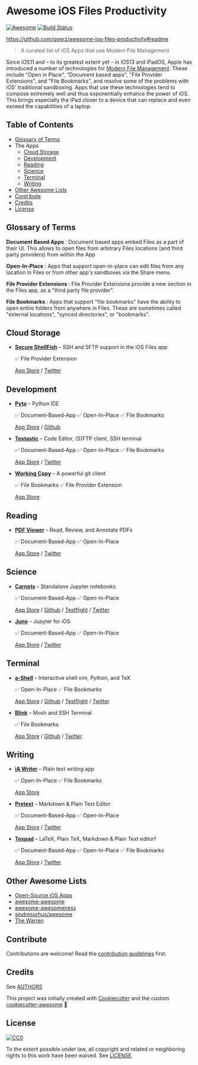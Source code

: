 # Awesome iOS Files Productivity

[![Awesome][awesome-badge]][awesome-link] [![Build Status][travis-badge]][travis-link]

https://github.com/goerz/awesome-ios-files-productivity#readme

> A curated list of iOS Apps that use Modern File Management

Since iOS11 and – to its greatest extent yet – in iOS13 and iPadOS, Apple has
introduced a number of technologies for [Modern File Management][]. These
include "Open in Place", "Document based apps", "File Provider Extensions", and
"File Bookmarks", and resolve some of the problems with iOS' traditional
sandboxing. Apps that use these technologies tend to compose extremely well and
thus exponentially enhance the power of iOS. This brings especially the iPad
closer to a device that can replace and even exceed the capabilities of a
laptop.

[Modern File Management]: https://www.macstories.net/stories/beyond-the-tablet/2/#modern-file-management

## Table of Contents

- [Glossary of Terms](#glossary-of-terms)
- The Apps
    - [Cloud Storage](#cloud-storage)
    - [Development](#development)
    - [Reading](#reading)
    - [Science](#science)
    - [Terminal](#terminal)
    - [Writing](#writing)
- [Other Awesome Lists](#other-awesome-lists)
- [Contribute](#contribute)
- [Credits](#credits)
- [License](#license)

## Glossary of Terms

**Document Based Apps**
: Document based apps embed Files as a part of their UI. This allows to open files from arbitrary Files locations (and third party providers) from within the App

**Open-In-Place**
: Apps that support open-in-place can edit files from any location in Files or from other app's sandboxes via the Share menu.

**File Provider Extensions**
: File Provider Extensions provide a new section in the Files app, as a "third party file provider".

**File Bookmarks**
: Apps that support "file bookmarks" have the ability to open entire folders from anywhere in Files. These are sometimes called "external locations", "synced directories", or "bookmarks".

## Cloud Storage

- [**Secure ShellFish**](https://secureshellfish.app/) – SSH and SFTP support in the iOS Files app

  :white_check_mark: File Provider Extension

  [App Store](https://apps.apple.com/us/app/secure-shellfish/id1336634154?ls=1) /
  [Twitter](https://twitter.com/shellfishapp?lang=en)


## Development


- [**Pyto**](https://pyto.app) – Python IDE

  :white_check_mark: Document-Based-App
  :white_check_mark: Open-In-Place
  :white_check_mark: File Bookmarks

   [App Store](https://apps.apple.com/us/app/pyto-python-3-7/id1436650069?ign-mpt=uo%3D4) /
   [Github](https://github.com/ColdGrub1384/Pyto)


- [**Textastic**](https://www.textasticapp.com) – Code Editor, (S)FTP client, SSH terminal

  :white_check_mark: Document-Based-App
  :white_check_mark: Open-In-Place
  :white_check_mark: File Bookmarks

  [App Store](https://apps.apple.com/us/app/id1049254261?mt=8) /
  [Twitter](https://twitter.com/Textastic)


- [**Working Copy**](https://workingcopyapp.com) – A powerful git client

  :white_check_mark: File Bookmarks
  :white_check_mark: File Provider Extension

   [App Store](https://apps.apple.com/us/app/working-copy/id896694807?ign-mpt=uo%3D6)


## Reading


- [**PDF Viewer**](https://pdfviewer.io) – Read, Review, and Annotate PDFs

  :white_check_mark: Document-Based-App
  :white_check_mark: Open-In-Place

  [App Store](https://apps.apple.com/us/app/pdf-viewer-annotation-expert/id1120099014) /
  [Twitter](https://twitter.com/pdfviewerapp)


## Science


- [**Carnets**](https://holzschu.github.io/Carnets_Jupyter/) – Standalone Jupyter notebooks

  :white_check_mark: Document-Based-App
  :white_check_mark: Open-In-Place

  [App Store](https://apps.apple.com/us/app/carnets/id1450994949) /
  [Github](https://github.com/holzschu/Carnets) /
  [Testflight](https://testflight.apple.com/join/yevwlUs1) /
  [Twitter](https://twitter.com/carnets_jupyter)


- [**Juno**](https://juno.sh) – Jupyter for iOS

  :white_check_mark: Document-Based-App
  :white_check_mark: Open-In-Place

  [App Store](https://apps.apple.com/app/id1462586500) /
  [Twitter](https://twitter.com/junoapps)


## Terminal


- [**a-Shell**](https://holzschu.github.io/a-Shell_iOS/) – Interactive shell vim, Python, and TeX

  :white_check_mark: Open-In-Place
  :white_check_mark: File Bookmarks

  [App Store](https://apps.apple.com/fr/app/a-shell/id1473805438) /
  [Github](https://github.com/holzschu/a-Shell) /
  [Testflight](https://testflight.apple.com/join/WUdKe3f4) /
  [Twitter](https://twitter.com/a_Shell_iOS)


- [**Blink**](http://www.blink.sh) – Mosh and SSH Terminal

  :white_check_mark: File Bookmarks

  [App Store](https://apps.apple.com/app/id1156707581) /
  [Github](https://github.com/blinksh/blink/) /
  [Twitter](https://twitter.com/BlinkShell)


## Writing


- [**iA Writer**](https://ia.net/writer) – Plain text writing app

  :white_check_mark: Open-In-Place
  :white_check_mark: File Bookmarks

  [App Store](https://apps.apple.com/app/id775737172?mt=12)


- [**Pretext**](https://twitter.com/pretext_app) – Markdown & Plain Text Editor

  :white_check_mark: Document-Based-App
  :white_check_mark: Open-In-Place

  [App Store](https://apps.apple.com/app/pretext/id1347707000) /
  [Twitter](https://twitter.com/pretext_app)

- [**Texpad**](https://twitter.com/texpad) – LaTeX, Plain TeX, Markdown & Plain Text editorf

  :white_check_mark: Document-Based-App
  :white_check_mark: Open-In-Place
  :white_check_mark: File Bookmarks

  [App Store](https://apps.apple.com/app/texpad-latex-editor/id550419159) /
  [Twitter](https://twitter.com/texpad)


## Other Awesome Lists

* [Open-Source iOS Apps](https://github.com/dkhamsing/open-source-ios-apps)
* [awesome-awesome](https://github.com/emijrp/awesome-awesome)
* [awesome-awesomeness](https://github.com/bayandin/awesome-awesomeness)
* [sindresorhus/awesome][awesome-link]
* [The Warren](https://github.com/torchhound/warren)


## Contribute


Contributions are welcome! Read the [contribution guidelines](CONTRIBUTING.md) first.


## Credits


See [AUTHORS](AUTHORS.md)

This project was initially created with [Cookiecutter][cookiecutter] and the custom [cookiecutter-awesome][cookiecutter-awesome] :cookie:


## License

[![CC0][CC0-badge]][CC0-link]

To the extent possible under law, all copyright and related or neighboring
rights to this work have been waived. See [LICENSE](LICENSE).

[awesome-badge]: https://cdn.rawgit.com/sindresorhus/awesome/d7305f38d29fed78fa85652e3a63e154dd8e8829/media/badge.svg
[awesome-link]: https://github.com/sindresorhus/awesome
[travis-badge]: https://api.travis-ci.org/goerz/awesome-ios-files-productivity.svg?branch=master
[travis-link]: https://travis-ci.org/goerz/awesome-ios-files-productivity
[CC0-badge]: http://mirrors.creativecommons.org/presskit/buttons/88x31/svg/cc-zero.svg
[CC0-link]: https://creativecommons.org/publicdomain/zero/1.0/
[cookiecutter]: https://github.com/cookiecutter/cookiecutter
[cookiecutter-awesome]: https://github.com/pawamoy/cookiecutter-awesome
